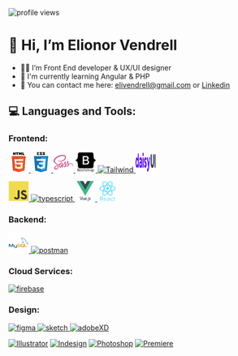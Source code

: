 ![profile views](https://komarev.com/ghpvc/?username=ElionorVendrell&color=green)


# 👋 Hi, I’m Elionor Vendrell

- 👩‍💻 I’m Front End developer & UX/UI designer
- 🌱 I'm currently learning Angular & PHP
- 📩 You can contact me here: elivendrell@gmail.com or <a href="https://www.linkedin.com/in/elionor">Linkedin</a>


## 💻 Languages and Tools:

### Frontend:

 <a href="https://developer.mozilla.org/es/docs/Web/HTML" rel="nofollow"> <img src="https://raw.githubusercontent.com/devicons/devicon/master/icons/html5/html5-original-wordmark.svg" alt="html5" width="40" height="40" style="max-width: 100%;"> </a>
<a href="https://www.w3schools.com/css/" rel="nofollow"> <img src="https://raw.githubusercontent.com/devicons/devicon/master/icons/css3/css3-original-wordmark.svg" alt="css3" width="40" height="40" style="max-width: 100%;"> </a>
<a href="https://sass-lang.com" rel="nofollow"> <img src="https://raw.githubusercontent.com/devicons/devicon/master/icons/sass/sass-original.svg" alt="sass" width="40" height="40" style="max-width: 100%;"> </a>
<a href="https://getbootstrap.com" rel="nofollow"> <img src="https://raw.githubusercontent.com/devicons/devicon/master/icons/bootstrap/bootstrap-plain-wordmark.svg" alt="bootstrap" width="40" height="40" style="max-width: 100%;"> </a>
<a href="https://tailwindcss.com/" rel="nofollow"> <img src="https://upload.wikimedia.org/wikipedia/commons/thumb/d/d5/Tailwind_CSS_Logo.svg/2048px-Tailwind_CSS_Logo.svg.png" alt="Tailwind" width="40" height="40" style="max-width: 100%;"> </a> 
<a href="https://daisyui.com/" rel="nofollow"> <img src="https://raw.githubusercontent.com/saadeghi/files/main/daisyui/logo-4.svg" alt="DaisyUI" width="40" height="40" style="max-width: 100%;"> </a> 

<a href="https://developer.mozilla.org/en-US/docs/Web/JavaScript" rel="nofollow"> <img src="https://raw.githubusercontent.com/devicons/devicon/master/icons/javascript/javascript-original.svg" alt="javascript" width="40" height="40" style="max-width: 100%;"> </a> 
<a href="https://www.typescriptlang.org/" rel="nofollow"> <img src="https://upload.wikimedia.org/wikipedia/commons/thumb/4/4c/Typescript_logo_2020.svg/1200px-Typescript_logo_2020.svg.png" alt="typescript" width="40" height="40" style="max-width: 100%;"> </a> 
<a href="https://vuejs.org/" rel="nofollow"> <img src="https://raw.githubusercontent.com/devicons/devicon/master/icons/vuejs/vuejs-original-wordmark.svg" alt="vuejs" width="40" height="40" style="max-width: 100%;"> </a> 
<a href="https://reactjs.org/" rel="nofollow"> <img src="https://raw.githubusercontent.com/devicons/devicon/master/icons/react/react-original-wordmark.svg" alt="react" width="40" height="40" style="max-width: 100%;"> </a> 

### Backend:

<a href="https://www.mysql.com/" rel="nofollow"> <img src="https://raw.githubusercontent.com/devicons/devicon/master/icons/mysql/mysql-original-wordmark.svg" alt="mysql" width="40" height="40" style="max-width: 100%;"> </a> 
<a href="https://postman.com" rel="nofollow"> <img src="https://camo.githubusercontent.com/93b32389bf746009ca2370de7fe06c3b5146f4c99d99df65994f9ced0ba41685/68747470733a2f2f7777772e766563746f726c6f676f2e7a6f6e652f6c6f676f732f676574706f73746d616e2f676574706f73746d616e2d69636f6e2e737667" alt="postman" width="40" height="40" data-canonical-src="https://www.vectorlogo.zone/logos/getpostman/getpostman-icon.svg" style="max-width: 100%;"></a> 


### Cloud Services: 
<a href="https://firebase.google.com/" rel="nofollow"> <img src="https://camo.githubusercontent.com/4bb20d999c9f0033b5019a85898fe927bc21390f867cdc149d618549b596b61e/68747470733a2f2f696d672e69636f6e73382e636f6d2f636f6c6f722f35302f3030303030302f66697265626173652e706e67" alt="firebase" width="40" height="40" style="max-width: 100%;"> </a> 

### Design: 
<a href="https://www.figma.com/" rel="nofollow"> <img src="https://camo.githubusercontent.com/95865758a2ab4903a1376f27eaaba181564165f02e31212c14da5f763d4e7282/68747470733a2f2f696d672e69636f6e73382e636f6d2f636f6c6f722f35302f3030303030302f6669676d612e706e67" alt="figma" width="30" height="30" style="max-width: 100%;"> </a> 
<a href="https://www.sketch.com/" rel="nofollow"> <img src="https://upload.wikimedia.org/wikipedia/commons/5/59/Sketch_Logo.svg" alt="sketch" width="30" height="30" style="max-width: 100%;"> </a> 
<a href="https://www.adobe.com/products/xd.html" rel="nofollow"> <img src="https://upload.wikimedia.org/wikipedia/commons/thumb/c/c2/Adobe_XD_CC_icon.svg/2101px-Adobe_XD_CC_icon.svg.png" alt="adobeXD" width="30" height="30" style="max-width: 100%;"> </a> 

[![Illustrator](https://camo.githubusercontent.com/306f775e5451d78a946602bac41a67cd4fad9f59a63ed33a1e4b8416a89e628d/68747470733a2f2f696d672e69636f6e73382e636f6d2f636f6c6f722f35302f3030303030302f61646f62652d696c6c7573747261746f722e706e67)](https://www.adobe.com/products/illustrator.html)
[![Indesign](https://camo.githubusercontent.com/4efafdc4cce274d21b7913c8d8c1225ab255eb737fe763c096a346b25751971f/68747470733a2f2f696d672e69636f6e73382e636f6d2f636f6c6f722f35302f3030303030302f61646f62652d696e64657369676e2e706e67)](https://www.adobe.com/products/indesign.html)
[![Photoshop](https://camo.githubusercontent.com/4cde62a27234460750e432589c9005812fda0eb7fa9ef482783d0dc9788eb77e/68747470733a2f2f696d672e69636f6e73382e636f6d2f636f6c6f722f35302f3030303030302f61646f62652d70686f746f73686f702e706e67)](https://www.adobe.com/products/photoshop.html)
[![Premiere](https://camo.githubusercontent.com/29ed24902c6ffc34fc177a536398f7a0e6c5fdcefea7108d4a863f03828eaca9/68747470733a2f2f696d672e69636f6e73382e636f6d2f636f6c6f722f35302f3030303030302f61646f62652d7072656d696572652d70726f2e706e67)](https://www.adobe.com/products/premiere.html)

